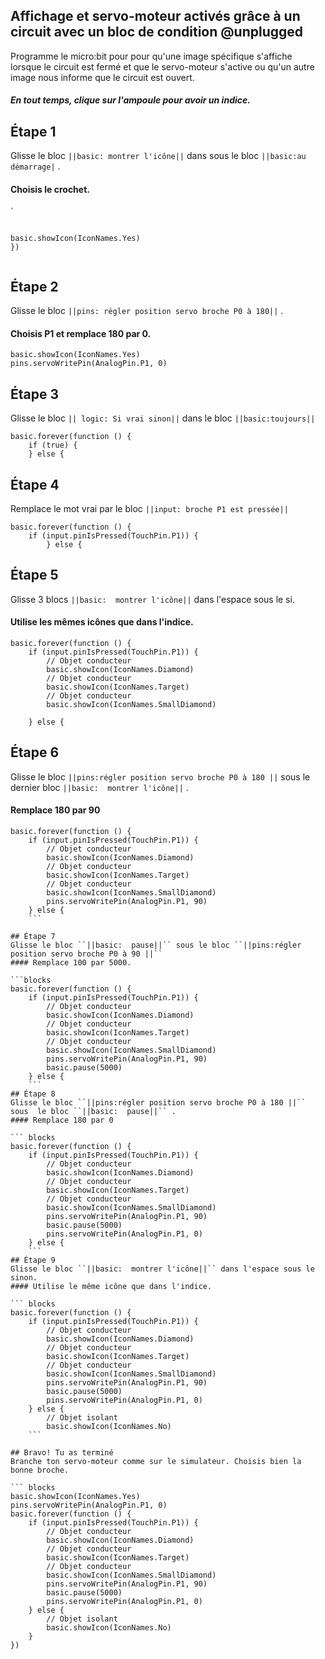 ## Affichage et servo-moteur activés grâce à un circuit avec un bloc de condition @unplugged
Programme le micro:bit pour pour qu'une image spécifique s'affiche lorsque le circuit est fermé et que le servo-moteur s'active ou qu'un autre image nous informe que le circuit est ouvert.
##### En tout temps, clique sur l'ampoule pour avoir un indice.

## Étape 1
Glisse le bloc ``||basic: montrer l'icône||`` dans sous le bloc  ``||basic:au démarrage|`` .
#### Choisis le crochet.
`
``` blocks

basic.showIcon(IconNames.Yes)
})


```

## Étape 2
Glisse le bloc  ``||pins: régler position servo broche P0 à 180||`` .
#### Choisis P1 et remplace 180 par 0.

``` blocks
basic.showIcon(IconNames.Yes)
pins.servoWritePin(AnalogPin.P1, 0)
```

## Étape 3
Glisse le bloc `` || logic: Si vrai sinon|| `` dans le bloc  ``||basic:toujours||`` 

``` blocks
basic.forever(function () {
    if (true) {
    } else {
```
## Étape 4
Remplace le mot vrai par le bloc  ``||input: broche P1 est pressée||``
``` blocks
basic.forever(function () {
    if (input.pinIsPressed(TouchPin.P1)) {
        } else {
```
## Étape 5
Glisse 3 blocs ``||basic:  montrer l'icône||`` dans l'espace sous le si.
#### Utilise les mêmes icônes que dans l'indice.

```blocks
basic.forever(function () {
    if (input.pinIsPressed(TouchPin.P1)) {
        // Objet conducteur
        basic.showIcon(IconNames.Diamond)
        // Objet conducteur
        basic.showIcon(IconNames.Target)
        // Objet conducteur
        basic.showIcon(IconNames.SmallDiamond)

    } else {
```

## Étape 6
Glisse le bloc ``||pins:régler position servo broche P0 à 180 ||`` sous le dernier bloc ``||basic:  montrer l'icône||`` .
#### Remplace 180 par 90

``` blocks
basic.forever(function () {
    if (input.pinIsPressed(TouchPin.P1)) {
        // Objet conducteur
        basic.showIcon(IconNames.Diamond)
        // Objet conducteur
        basic.showIcon(IconNames.Target)
        // Objet conducteur
        basic.showIcon(IconNames.SmallDiamond)
        pins.servoWritePin(AnalogPin.P1, 90)
    } else {
    ```

## Étape 7
Glisse le bloc ``||basic:  pause||`` sous le bloc ``||pins:régler position servo broche P0 à 90 ||`` 
#### Remplace 100 par 5000.

```blocks
basic.forever(function () {
    if (input.pinIsPressed(TouchPin.P1)) {
        // Objet conducteur
        basic.showIcon(IconNames.Diamond)
        // Objet conducteur
        basic.showIcon(IconNames.Target)
        // Objet conducteur
        basic.showIcon(IconNames.SmallDiamond)
        pins.servoWritePin(AnalogPin.P1, 90)
        basic.pause(5000)
    } else {
    ```
## Étape 8
Glisse le bloc ``||pins:régler position servo broche P0 à 180 ||`` sous  le bloc ``||basic:  pause||`` .
#### Remplace 180 par 0

``` blocks
basic.forever(function () {
    if (input.pinIsPressed(TouchPin.P1)) {
        // Objet conducteur
        basic.showIcon(IconNames.Diamond)
        // Objet conducteur
        basic.showIcon(IconNames.Target)
        // Objet conducteur
        basic.showIcon(IconNames.SmallDiamond)
        pins.servoWritePin(AnalogPin.P1, 90)
        basic.pause(5000)
        pins.servoWritePin(AnalogPin.P1, 0)
    } else {
    ```
## Étape 9
Glisse le bloc ``||basic:  montrer l'icône||`` dans l'espace sous le sinon.
#### Utilise le même icône que dans l'indice.

``` blocks
basic.forever(function () {
    if (input.pinIsPressed(TouchPin.P1)) {
        // Objet conducteur
        basic.showIcon(IconNames.Diamond)
        // Objet conducteur
        basic.showIcon(IconNames.Target)
        // Objet conducteur
        basic.showIcon(IconNames.SmallDiamond)
        pins.servoWritePin(AnalogPin.P1, 90)
        basic.pause(5000)
        pins.servoWritePin(AnalogPin.P1, 0)
    } else {
        // Objet isolant
        basic.showIcon(IconNames.No)
    ```

## Bravo! Tu as terminé
Branche ton servo-moteur comme sur le simulateur. Choisis bien la bonne broche.

``` blocks
basic.showIcon(IconNames.Yes)
pins.servoWritePin(AnalogPin.P1, 0)
basic.forever(function () {
    if (input.pinIsPressed(TouchPin.P1)) {
        // Objet conducteur
        basic.showIcon(IconNames.Diamond)
        // Objet conducteur
        basic.showIcon(IconNames.Target)
        // Objet conducteur
        basic.showIcon(IconNames.SmallDiamond)
        pins.servoWritePin(AnalogPin.P1, 90)
        basic.pause(5000)
        pins.servoWritePin(AnalogPin.P1, 0)
    } else {
        // Objet isolant
        basic.showIcon(IconNames.No)
    }
})

```
